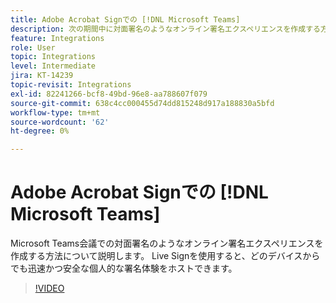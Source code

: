 ```yaml
---
title: Adobe Acrobat Signでの [!DNL Microsoft Teams]
description: 次の期間中に対面署名のようなオンライン署名エクスペリエンスを作成する方法を説明します [!DNL Microsoft Teams] 会議
feature: Integrations
role: User
topic: Integrations
level: Intermediate
jira: KT-14239
topic-revisit: Integrations
exl-id: 82241266-bcf8-49bd-96e8-aa788607f079
source-git-commit: 638c4cc000455d74dd815248d917a188830a5bfd
workflow-type: tm+mt
source-wordcount: '62'
ht-degree: 0%

---
```


# Adobe Acrobat Signでの [!DNL Microsoft Teams]

Microsoft Teams会議での対面署名のようなオンライン署名エクスペリエンスを作成する方法について説明します。 Live Signを使用すると、どのデバイスからでも迅速かつ安全な個人的な署名体験をホストできます。

>[!VIDEO](https://video.tv.adobe.com/v/3425187?quality=12&learn=on&hidetitle=true)
